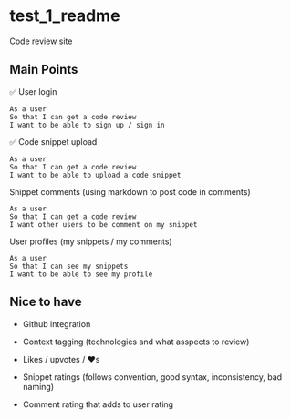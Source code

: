 # test_1_readme
Code review site
## Main Points
:white_check_mark: User login
```
As a user
So that I can get a code review
I want to be able to sign up / sign in
```
:white_check_mark: Code snippet upload
```
As a user
So that I can get a code review
I want to be able to upload a code snippet
```
Snippet comments (using markdown to post code in comments)
```
As a user
So that I can get a code review
I want other users to be comment on my snippet
```
User profiles (my snippets / my comments)
```
As a user
So that I can see my snippets
I want to be able to see my profile
```
## Nice to have

- Github integration

- Context tagging (technologies and what asspects to review)

- Likes / upvotes / :heart:s

- Snippet ratings (follows convention, good syntax, inconsistency, bad naming)

- Comment rating that adds to user rating
